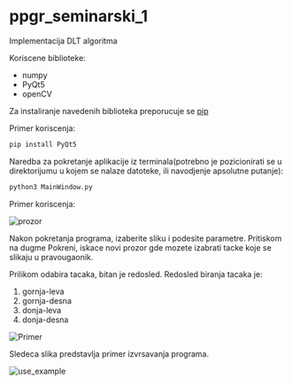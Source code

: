 # ppgr_seminarski_1
Implementacija DLT algoritma

Koriscene biblioteke:
* numpy
* PyQt5
* openCV

Za instaliranje navedenih biblioteka preporucuje se [pip](https://pypi.org/project/pip/)

Primer koriscenja:
```bash
pip install PyQt5
```

Naredba za pokretanje aplikacije iz terminala(potrebno je pozicionirati se u direktorijumu u kojem se nalaze datoteke, ili navodjenje apsolutne putanje):

```bash
python3 MainWindow.py
```

Primer koriscenja:

![prozor](https://github.com/petar-kosanin/ppgr_seminarski_1/blob/master/data/primer_prozora.PNG)

Nakon pokretanja programa, izaberite sliku i podesite parametre. Pritiskom na dugme Pokreni, iskace novi prozor gde mozete izabrati tacke koje se slikaju u pravougaonik.

Prilikom odabira tacaka, bitan je redosled.
Redosled biranja tacaka je:
1. gornja-leva
2. gornja-desna
3. donja-leva
4. donja-desna

![Primer](https://github.com/petar-kosanin/ppgr_seminarski_1/blob/master/data/example.jpg)

Sledeca slika predstavlja primer izvrsavanja programa.

![use_example](https://github.com/petar-kosanin/ppgr_seminarski_1/blob/master/data/primer_koriscenja.PNG)
